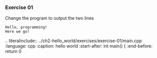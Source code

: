 ### Exercise 01

Change the program to output the two lines 

```
Hello, programming! 
Here we go!
```


.. literalinclude:: ../ch2-hello_world/exercises/exercise-01/main.cpp
   :language: cpp
   :caption: hello world
   :start-after: int main() {
   :end-before: return 0
